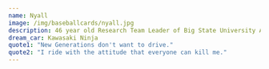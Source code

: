 ```yaml
---
name: Nyall
image: /img/baseballcards/nyall.jpg
description: 46 year old Research Team Leader of Big State University Auto Department
dream_car: Kawasaki Ninja
quote1: "New Generations don't want to drive."
quote2: "I ride with the attitude that everyone can kill me."
---
```


